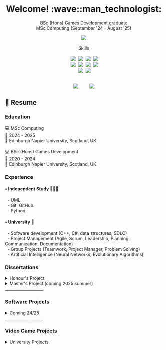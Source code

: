 <!--HEADER-->
<h1 align="center"> Welcome! :wave::man_technologist:</h1>
<p align="center"> BSc (Hons) Games Development graduate</br>
MSc Computing (September '24 - August '25)</p>
  
<!--SOCIAL MEDIA-->
<p align="center">
  <a href="https://www.linkedin.com/in/edgar-park-706545b7/">
    <img src="https://img.shields.io/badge/linkedin-%230077B5.svg?&style=for-the-badge&logo=linkedin&logoColor=white" />
  </a>
</p>

<!--SKILLS-->
<p align='center'>
  Skills</br>
  <br>
  &nbsp;<img src="https://img.shields.io/badge/.NET-5C2D91?style=for-the-badge&logo=.net&logoColor=white"/>
  &nbsp;<img src="https://img.shields.io/badge/C%23-239120?style=for-the-badge&logo=c-sharp&logoColor=white"/>
  &nbsp;<img src="https://img.shields.io/badge/C%2B%2B-00599C?style=for-the-badge&logo=c%2B%2B&logoColor=white"/>
  &nbsp;<img src="https://img.shields.io/badge/python-3670A0?style=for-the-badge&logo=python&logoColor=ffdd54"/>
  <br>
  &nbsp;<img src="https://img.shields.io/badge/Visual_Studio-5C2D91?style=for-the-badge&logo=visual%20studio&logoColor=white"/>
  &nbsp;<img src="https://img.shields.io/badge/Visual%20Studio%20Code-0078d7.svg?style=for-the-badge&logo=visual-studio-code&logoColor=white"/>
  &nbsp;<img src="https://img.shields.io/badge/git-%23F05033.svg?style=for-the-badge&logo=git&logoColor=white"/>
  &nbsp;<img src="https://img.shields.io/badge/github-%23121011.svg?style=for-the-badge&logo=github&logoColor=white"/>
  <br>
  &nbsp;<img src="https://img.shields.io/badge/Windows-0078D6?style=for-the-badge&logo=windows&logoColor=white"/>
  &nbsp;<img src="https://img.shields.io/badge/Microsoft_Office-D83B01?style=for-the-badge&logo=microsoft-office&logoColor=white"/>
</p>    

<!--GITHUB STATS-->
<p align='center'>
</br>
  <a href="#"><img src="https://github-readme-stats.vercel.app/api?username=EdgarX202&show_icons=true&count_private=true&theme=gruvbox" width="400"></a>&nbsp;&nbsp;&nbsp;&nbsp;&nbsp;&nbsp;&nbsp;&nbsp;
  <a href="#"><img src="https://github-readme-stats.vercel.app/api/top-langs/?username=EdgarX202&theme=gruvbox" width="245"/></a>
</p>

<h2>📃 Resume</h2>
<h3> Education </h3>
💻 MSc Computing</br>
📅 2024 - 2025</br>
📍 Edinburgh Napier University, Scotland, UK</br>
</br>
💻 BSc (Hons) Games Development</br>
📅 2020 - 2024</br>
📍 Edinburgh Napier University, Scotland, UK</br>

<h3> Experience </h3>
<h4> • Independent Study 👨🏻‍💻 </h4>
&nbsp;&nbsp;- UML</br>
&nbsp;&nbsp;- Git, GitHub.</br>
&nbsp;&nbsp;- Python.</br>

<h4> • University 🏫 </h4>
&nbsp;&nbsp;- Software development (C++, C#, data structures, SDLC)</br>
&nbsp;&nbsp;- Project Management (Agile, Scrum, Leadership, Planning, Communication, Documentation)</br>
&nbsp;&nbsp;- Group Projects (Teamwork, Project Manager, Problem Solving)</br>
&nbsp;&nbsp;- Artificial Intelligence (Neural Networks, Evolutionary Algorithms)</br>

<h3>Dissertations</h3>
<details>
<summary>Honour's Project</summary>
</br>
• <ins>NetLogo, AI, Evolutionary Algorithms</ins></br> 
</br>
Research based project, developed throughout the academic year 23/24.</br>
Version Control, Kanban board, MS Project, diary, programming, research, weekly supervisor meetings.</br>  
</br>
Research Question: How can evolutionary algorithm be used in creating a more dynamic and adaptive agent behaviour in a video game world where environmental change has impact on life?</br>
</br>
Repo: https://github.com/EdgarX202/ALife-Honours</br>
</br>
<p align='center'>
  <img src='https://github.com/EdgarX202/ALife-Honours/blob/master/Poster.png' width='700'> <br>
</p>
</details>

<details>
<summary>Master's Project (coming 2025 summer)</summary>
- Will be uploaded as soon as the project is finished.
</details>
___________________
<h3>Software Projects</h3>
<details>
<summary>Coming 24/25</summary>
- Will be uploaded throughout the 24/25 academic year.
</details>
___________________
<h3>Video Game Projects</h3>
<details>
<summary>University Projects</summary>
<br>
• <ins>C#, Unity, Adobe Illustrator</ins></br> 
&nbsp;&nbsp; Took on the role of a Project Manager. Worked in an Agile Scrum team.</br>
&nbsp;&nbsp; In addition, I took extra responsibilities of creating visuals/UI, and some programming tasks.
<img src='https://github.com/EdgarX202/AzollaGP/blob/master/34.gif' width='600'> </br>
<br>
• <ins>C#, Unity, Aseprite</ins> </br>
&nbsp;&nbsp; Worked on the project as a solo developer.</br>
&nbsp;&nbsp; GDD, visuals/UI, programming, documentation, version control.</br>
<img src='https://github.com/EdgarX202/2D-Tower-Defence/blob/master/demo.gif' width='600'> </br>
<br>
• <ins>C++, SFML, Adobe Illustrator</ins> </br>
&nbsp;&nbsp; Worked in a team of 2.</br> 
&nbsp;&nbsp; Took charge of visuals/UI, documentation and some programming tasks.</br>
<img src='https://github.com/EdgarX202/MageMadnessGE/assets/79812399/59c202f2-7581-499b-b467-06ec2d2025b1' width='600'> </br>
</details>
